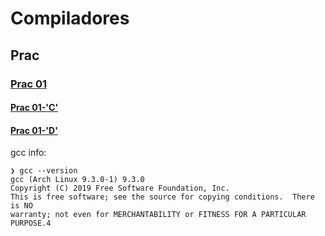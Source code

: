 # Compiladores
## Prac
### [Prac 01](/prac1/)
#### [Prac 01-'C'](/prac1/eg-C.c)
#### [Prac 01-'D'](/prac1/eg-D.c)

gcc info:
```
❯ gcc --version
gcc (Arch Linux 9.3.0-1) 9.3.0
Copyright (C) 2019 Free Software Foundation, Inc.
This is free software; see the source for copying conditions.  There is NO
warranty; not even for MERCHANTABILITY or FITNESS FOR A PARTICULAR PURPOSE.4
```
